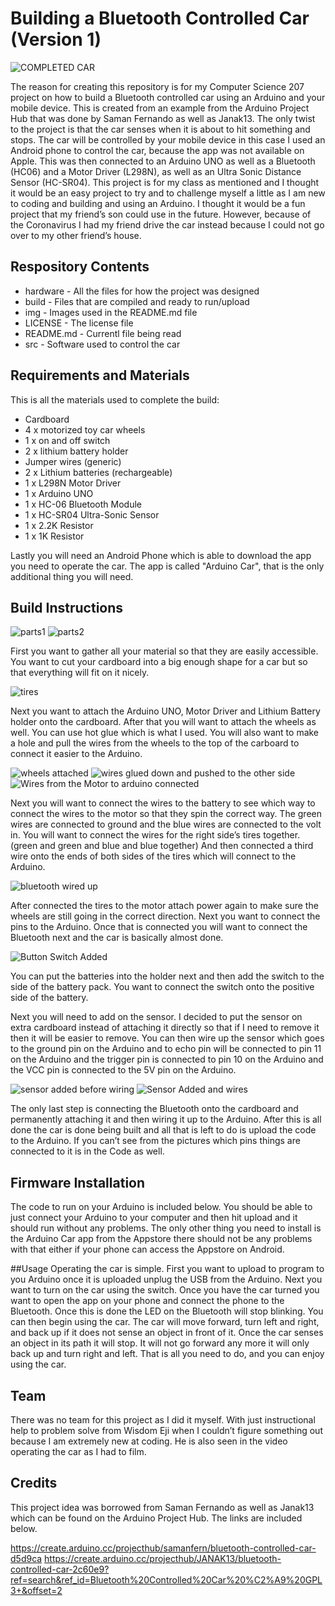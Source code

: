 # Building a Bluetooth Controlled Car (Version 1)

![COMPLETED CAR](https://user-images.githubusercontent.com/60757277/79197278-add00100-7dee-11ea-9e2c-2aa0d03accb8.JPG)

The reason for creating this repository is for my Computer Science 207 project on how to build a Bluetooth controlled car using an Arduino and your mobile device. This is created from an example from the Arduino Project Hub that was done by Saman Fernando as well as Janak13. The only twist to the project is that the car senses when it is about to hit something and stops. 
The car will be controlled by your mobile device in this case I used an Android phone to control the car, because the app was not available on Apple. This was then connected to an Arduino UNO as well as a Bluetooth (HC06) and a Motor Driver (L298N), as well as an Ultra Sonic Distance Sensor (HC-SR04).
This project is for my class as mentioned and I thought it would be an easy project to try and to challenge myself a little as I am new to coding and building and using an Arduino. I thought it would be a fun project that my friend’s son could use in the future. However, because of the Coronavirus I had my friend drive the car instead because I could not go over to my other friend’s house.

## Respository Contents

- hardware - All the files for how the project was designed
- build - Files that are compiled and ready to run/upload
- img - Images used in the README.md file
- LICENSE - The license file
- README.md - Currentl file being read
- src - Software used to control the car

## Requirements and Materials
This is all the materials used to complete the build:

- Cardboard
- 4 x motorized toy car wheels
- 1 x on and off switch
- 2 x lithium battery holder
- Jumper wires (generic)
- 2 x Lithium batteries (rechargeable)
- 1 x L298N Motor Driver
- 1 x Arduino UNO
- 1 x HC-06 Bluetooth Module
- 1 x HC-SR04 Ultra-Sonic Sensor 
- 1 x 2.2K Resistor 
- 1 x 1K Resistor 

Lastly you will need an Android Phone which is able to download the app you need to operate the car. The app is called "Arduino Car",
that is the only additional thing you will need.

## Build Instructions
![parts1](https://user-images.githubusercontent.com/60757277/79196561-8e84a400-7ded-11ea-8049-e3b5ad701fd4.jpg)
![parts2](https://user-images.githubusercontent.com/60757277/79196562-8e84a400-7ded-11ea-86e8-cb21aa55d31c.jpg)

First you want to gather all your material so that they are easily accessible. You want to cut your cardboard into a big enough shape for a car but so that everything will fit on it nicely.

![tires](https://user-images.githubusercontent.com/60757277/79196566-8fb5d100-7ded-11ea-87bc-1f8474d91667.jpg)

Next you want to attach the Arduino UNO, Motor Driver and Lithium Battery holder onto the cardboard. After that you will want to attach the wheels as well. You can use hot glue which is what I used. You will also want to make a hole and pull the wires from the wheels to the top of the carboard to connect it easier to the Arduino.

![wheels attached](https://user-images.githubusercontent.com/60757277/79196568-8fb5d100-7ded-11ea-98cd-87a857791fa2.jpg)
![wires glued down and pushed to the other side](https://user-images.githubusercontent.com/60757277/79196573-904e6780-7ded-11ea-9bf9-2e32b662a103.jpg)
![Wires from the Motor to arduino connected](https://user-images.githubusercontent.com/60757277/79196570-8fb5d100-7ded-11ea-8d61-f3b69ba4211d.jpg)

Next you will want to connect the wires to the battery to see which way to connect the wires to the motor so that they spin the correct way. The green wires are connected to ground and the blue wires are connected to the volt in. You will want to connect the wires for the right side’s tires together. (green and green and blue and blue together) And then connected a third wire onto the ends of both sides of the tires which will connect to the Arduino. 

![bluetooth wired up](https://user-images.githubusercontent.com/60757277/79196551-8d537700-7ded-11ea-886b-706b28ba30b8.jpg)


After connected the tires to the motor attach power again to make sure the wheels are still going in the correct direction. Next you want to connect the pins to the Arduino. Once that is connected you will want to connect the Bluetooth next and the car is basically almost done. 

![Button Switch Added](https://user-images.githubusercontent.com/60757277/79196557-8dec0d80-7ded-11ea-936c-2b280b6e3823.jpg)

You can put the batteries into the holder next and then add the switch to the side of the battery pack. You want to connect the switch onto the positive side of the battery.

Next you will need to add on the sensor. I decided to put the sensor on extra cardboard instead of attaching it directly so that if I need to remove it then it will be easier to remove. You can then wire up the sensor which goes to the ground pin on the Arduino and to echo pin will be connected to pin 11 on the Arduino and the trigger pin is connected to pin 10 on the Arduino and the VCC pin is connected to the 5V pin on the Arduino. 

![sensor added before wiring](https://user-images.githubusercontent.com/60757277/79196565-8f1d3a80-7ded-11ea-81d1-1ed1d7746e51.jpg)
![Sensor Added and wires](https://user-images.githubusercontent.com/60757277/79196564-8f1d3a80-7ded-11ea-9aa1-2dc4560bf94f.jpg)

The only last step is connecting the Bluetooth onto the cardboard and permanently attaching it and then wiring it up to the Arduino. 
After this is all done the car is done being built and all that is left to do is upload the code to the Arduino. If you can’t see from the pictures which pins things are connected to it is in the Code as well.

## Firmware Installation
The code to run on your Arduino is included below.  You should be able to just connect your Arduino to your computer and then hit upload and it should run without any problems.
The only other thing you need to install is the Arduino Car app from the Appstore there should not be any problems with that either if your phone can access the Appstore on Android.

##Usage
Operating the car is simple. First you want to upload to program to you Arduino once it is uploaded unplug the USB from the Arduino. Next you want to turn on the car using the switch. Once you have the car turned you want to open the app on your phone and connect the phone to the Bluetooth. Once this is done the LED on the Bluetooth will stop blinking. You can then begin using the car. 
The car will move forward, turn left and right, and back up if it does not sense an object in front of it. Once the car senses an object in its path it will stop. It will not go forward any more it will only back up and turn right and left. 
That is all you need to do, and you can enjoy using the car.

## Team
There was no team for this project as I did it myself. With just instructional help to problem solve from Wisdom Eji when I couldn’t figure something out because I am extremely new at coding. He is also seen in the video operating the car as I had to film. 

## Credits
This project idea was borrowed from Saman Fernando as well as Janak13 which can be found on the Arduino Project Hub. The links are included below.

https://create.arduino.cc/projecthub/samanfern/bluetooth-controlled-car-d5d9ca
https://create.arduino.cc/projecthub/JANAK13/bluetooth-controlled-car-2c60e9?ref=search&ref_id=Bluetooth%20Controlled%20Car%20%C2%A9%20GPL3+&offset=2



